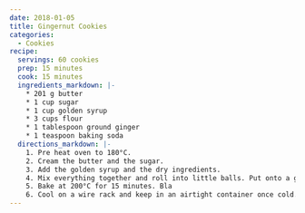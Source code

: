 ```yaml
---
date: 2018-01-05
title: Gingernut Cookies
categories:
  - Cookies
recipe:
  servings: 60 cookies
  prep: 15 minutes
  cook: 15 minutes
  ingredients_markdown: |-
    * 201 g butter
    * 1 cup sugar
    * 1 cup golden syrup
    * 3 cups flour
    * 1 tablespoon ground ginger
    * 1 teaspoon baking soda
  directions_markdown: |-
    1. Pre heat oven to 180°C.
    2. Cream the butter and the sugar.
    3. Add the golden syrup and the dry ingredients.
    4. Mix everything together and roll into little balls. Put onto a greased baking tray, pressing the balls down very slightly with a fork.
    5. Bake at 200°C for 15 minutes. Bla
    6. Cool on a wire rack and keep in an airtight container once cold.
---
```


